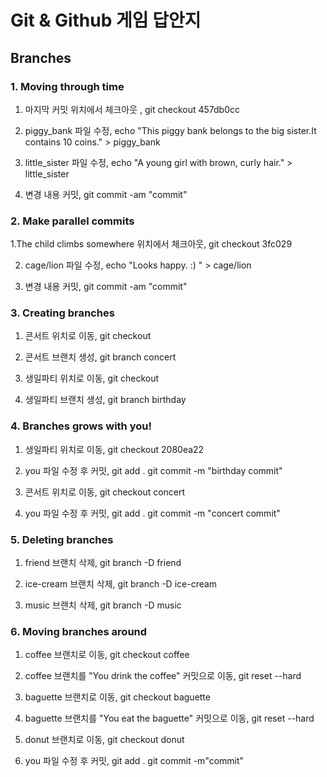 # Git & Github 게임 답안지

## Branches

### 1. Moving through time

1.  마지막 커밋 위치에서 체크아웃 , git checkout 457db0cc

2.  piggy_bank 파일 수정, echo "This piggy bank belongs to the big sister.It contains 10 coins." > piggy_bank

3.  little_sister 파일 수정, echo "A young girl with brown, curly hair." > little_sister

4.  변경 내용 커밋, git commit -am "commit"

### 2. Make parallel commits

1.The child climbs somewhere 위치에서 체크아웃, git checkout 3fc029

2.  cage/lion 파일 수정, echo "Looks happy. :) " > cage/lion

3.  변경 내용 커밋, git commit -am "commit"

### 3. Creating branches

1.  콘서트 위치로 이동, git checkout

2.  콘서트 브랜치 생성, git branch concert

3.  생일파티 위치로 이동, git checkout

4.  생일파티 브랜치 생성, git branch birthday

### 4. Branches grows with you!

1. 생일파티 위치로 이동, git checkout 2080ea22

2. you 파일 수정 후 커밋, git add . git commit -m "birthday commit"

3. 콘서트 위치로 이동, git checkout concert

4. you 파일 수정 후 커밋, git add . git commit -m "concert commit"

### 5. Deleting branches

1. friend 브랜치 삭제, git branch -D friend

2. ice-cream 브랜치 삭제, git branch -D ice-cream

3. music 브랜치 삭제, git branch -D music

### 6. Moving branches around

1. coffee 브랜치로 이동, git checkout coffee

2. coffee 브랜치를 "You drink the coffee" 커밋으로 이동, git reset --hard

3. baguette 브랜치로 이동, git checkout baguette

4. baguette 브랜치를 "You eat the baguette" 커밋으로 이동, git reset --hard

5. donut 브랜치로 이동, git checkout donut

6. you 파일 수정 후 커밋, git add . git commit -m"commit"
